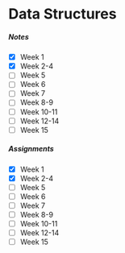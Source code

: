 # Data Structures

##### Notes
- [x] Week 1
- [x] Week 2-4
- [ ] Week 5
- [ ] Week 6
- [ ] Week 7
- [ ] Week 8-9
- [ ] Week 10-11
- [ ] Week 12-14
- [ ] Week 15

##### Assignments
- [x] Week 1
- [x] Week 2-4
- [ ] Week 5
- [ ] Week 6
- [ ] Week 7
- [ ] Week 8-9
- [ ] Week 10-11
- [ ] Week 12-14
- [ ] Week 15
